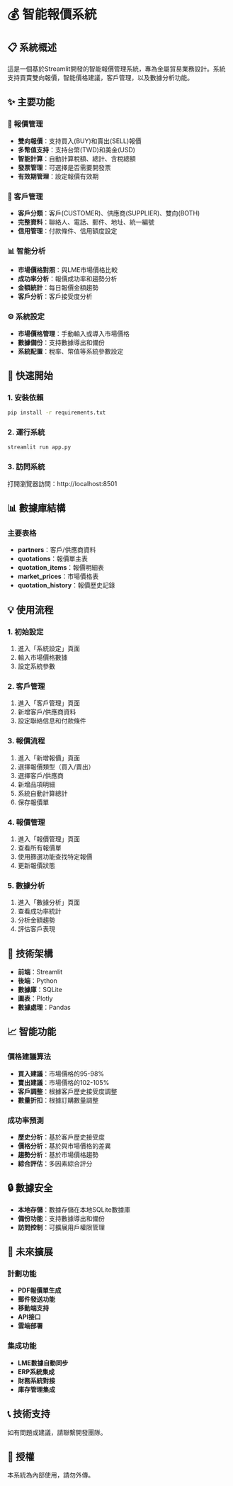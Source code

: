 # 💰 智能報價系統

## 📋 系統概述

這是一個基於Streamlit開發的智能報價管理系統，專為金屬貿易業務設計。系統支持買賣雙向報價，智能價格建議，客戶管理，以及數據分析功能。

## ✨ 主要功能

### 📝 報價管理
- **雙向報價**：支持買入(BUY)和賣出(SELL)報價
- **多幣值支持**：支持台幣(TWD)和美金(USD)
- **智能計算**：自動計算稅額、總計、含稅總額
- **發票管理**：可選擇是否需要開發票
- **有效期管理**：設定報價有效期

### 👥 客戶管理
- **客戶分類**：客戶(CUSTOMER)、供應商(SUPPLIER)、雙向(BOTH)
- **完整資料**：聯絡人、電話、郵件、地址、統一編號
- **信用管理**：付款條件、信用額度設定

### 📊 智能分析
- **市場價格對照**：與LME市場價格比較
- **成功率分析**：報價成功率和趨勢分析
- **金額統計**：每日報價金額趨勢
- **客戶分析**：客戶接受度分析

### ⚙️ 系統設定
- **市場價格管理**：手動輸入或導入市場價格
- **數據備份**：支持數據導出和備份
- **系統配置**：稅率、幣值等系統參數設定

## 🚀 快速開始

### 1. 安裝依賴
```bash
pip install -r requirements.txt
```

### 2. 運行系統
```bash
streamlit run app.py
```

### 3. 訪問系統
打開瀏覽器訪問：http://localhost:8501

## 📊 數據庫結構

### 主要表格
- **partners**：客戶/供應商資料
- **quotations**：報價單主表
- **quotation_items**：報價明細表
- **market_prices**：市場價格表
- **quotation_history**：報價歷史記錄

## 💡 使用流程

### 1. 初始設定
1. 進入「系統設定」頁面
2. 輸入市場價格數據
3. 設定系統參數

### 2. 客戶管理
1. 進入「客戶管理」頁面
2. 新增客戶/供應商資料
3. 設定聯絡信息和付款條件

### 3. 報價流程
1. 進入「新增報價」頁面
2. 選擇報價類型（買入/賣出）
3. 選擇客戶/供應商
4. 新增品項明細
5. 系統自動計算總計
6. 保存報價單

### 4. 報價管理
1. 進入「報價管理」頁面
2. 查看所有報價單
3. 使用篩選功能查找特定報價
4. 更新報價狀態

### 5. 數據分析
1. 進入「數據分析」頁面
2. 查看成功率統計
3. 分析金額趨勢
4. 評估客戶表現

## 🔧 技術架構

- **前端**：Streamlit
- **後端**：Python
- **數據庫**：SQLite
- **圖表**：Plotly
- **數據處理**：Pandas

## 📈 智能功能

### 價格建議算法
- **買入建議**：市場價格的95-98%
- **賣出建議**：市場價格的102-105%
- **客戶調整**：根據客戶歷史接受度調整
- **數量折扣**：根據訂購數量調整

### 成功率預測
- **歷史分析**：基於客戶歷史接受度
- **價格分析**：基於與市場價格的差異
- **趨勢分析**：基於市場價格趨勢
- **綜合評估**：多因素綜合評分

## 🔒 數據安全

- **本地存儲**：數據存儲在本地SQLite數據庫
- **備份功能**：支持數據導出和備份
- **訪問控制**：可擴展用戶權限管理

## 🚀 未來擴展

### 計劃功能
- **PDF報價單生成**
- **郵件發送功能**
- **移動端支持**
- **API接口**
- **雲端部署**

### 集成功能
- **LME數據自動同步**
- **ERP系統集成**
- **財務系統對接**
- **庫存管理集成**

## 📞 技術支持

如有問題或建議，請聯繫開發團隊。

## 📄 授權

本系統為內部使用，請勿外傳。
